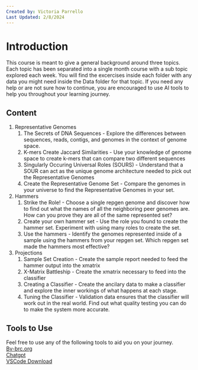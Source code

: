 ```yaml
---
Created by: Victoria Parrello
Last Updated: 2/8/2024
---
```


# Introduction

This course is meant to give a general background around three topics. Each topic has been separated into a single month course with a sub topic explored each week. You will find the excercises inside each folder with any data you might need inside the Data folder for that topic. If you need any help or are not sure how to continue, you are encouraged to use AI tools to help you throughout your learning journey.

## Content

1. Representative Genomes  
    1. The Secrets of DNA Sequences - Explore the differences between sequences, reads, contigs, and genomes in the context of genome space.
    2. K-mers Create Jaccard Similarities - Use your knowledge of genome space to create k-mers that can compare two different sequences
    3. Singularly Occuring Universal Roles (SOURS) - Understand that a SOUR can act as the unique genome architecture needed to pick out the Representative Genomes
    4. Create the Representative Genome Set - Compare the genomes in your universe to find the Representative Genomes in your set.
2. Hammers  
    1.  Strike the Role! - Choose a single repgen genome and discover how to find out what the names of all the neighboring peer genomes are. How can you prove they are all of the same represented set?
    2.  Create your own hammer set - Use the role you found to create the hammer set. Experiment with using many roles to create the set.
    3. Use the hammers - Identify the genomes represented inside of a sample using the hammers from your repgen set. Which repgen set made the hammers most effective?
3. Projections  
    1.  Sample Set Creation - Create the sample report needed to feed the hammer output into the xmatrix
    2.  X-Matrix Battleship - Create the xmatrix necessary to feed into the classifier
    3.  Creating a Classifier - Create the ancilary data to make a classifier and explore the inner workings of what happens at each stage.
    4.  Tuning the Classifier - Validation data ensures that the classifier will work out in the real world. Find out what quality testing you can do to make the system more accurate. 

## Tools to Use

Feel free to use any of the following tools to aid you on your journey.   
[Bv-brc.org](https://www.bv-brc.org/)  
[Chatgpt](https://chat.openai.com/)  
[VSCode Download](https://code.visualstudio.com/download)  
